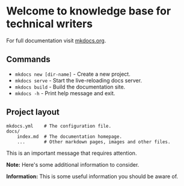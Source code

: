 # Welcome to knowledge base for technical writers

For full documentation visit [mkdocs.org](https://www.mkdocs.org).

## Commands

* `mkdocs new [dir-name]` - Create a new project.
* `mkdocs serve` - Start the live-reloading docs server.
* `mkdocs build` - Build the documentation site.
* `mkdocs -h` - Print help message and exit.

## Project layout

    mkdocs.yml    # The configuration file.
    docs/
        index.md  # The documentation homepage.
        ...       # Other markdown pages, images and other files.

<div class="warning-label">

This is an important message that requires attention.

</div>

<div class="note-label">

**Note:** Here's some additional information to consider.

</div>

<div class="info-label">

**Information:** This is some useful information you should be aware of.

</div>

